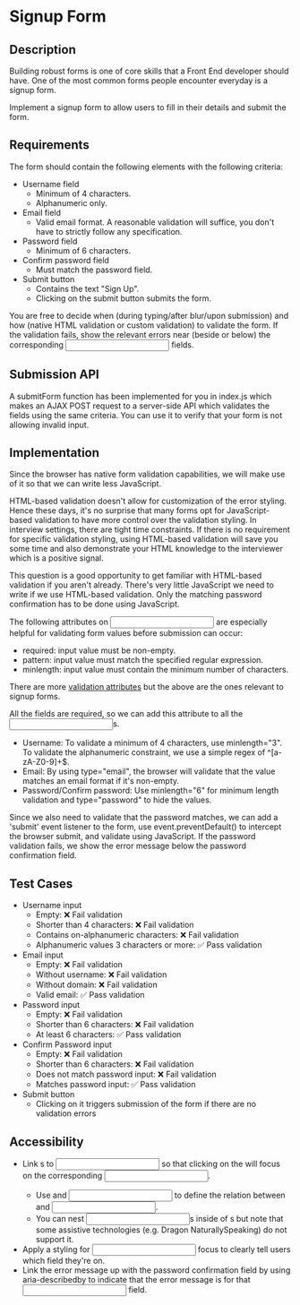 # Signup Form

## Description
Building robust forms is one of core skills that a Front End developer should have. One of the most common forms people encounter everyday is a signup form.

Implement a signup form to allow users to fill in their details and submit the form.

## Requirements
The form should contain the following elements with the following criteria:

  * Username field
      * Minimum of 4 characters.
      * Alphanumeric only.
  * Email field
    * Valid email format. A reasonable validation will suffice, you don't have to strictly follow any specification.
  * Password field
    * Minimum of 6 characters.
  * Confirm password field
    * Must match the password field.
  * Submit button
    * Contains the text "Sign Up".
    * Clicking on the submit button submits the form.

You are free to decide when (during typing/after blur/upon submission) and how (native HTML validation or custom validation) to validate the form. If the validation fails, show the relevant errors near (beside or below) the corresponding <input> fields.

## Submission API
A submitForm function has been implemented for you in index.js which makes an AJAX POST request to a server-side API which validates the fields using the same criteria. You can use it to verify that your form is not allowing invalid input.

## Implementation
Since the browser has native form validation capabilities, we will make use of it so that we can write less JavaScript.

HTML-based validation doesn't allow for customization of the error styling. Hence these days, it's no surprise that many forms opt for JavaScript-based validation to have more control over the validation styling. In interview settings, there are tight time constraints. If there is no requirement for specific validation styling, using HTML-based validation will save you some time and also demonstrate your HTML knowledge to the interviewer which is a positive signal.

This question is a good opportunity to get familiar with HTML-based validation if you aren't already. There's very little JavaScript we need to write if we use HTML-based validation. Only the matching password confirmation has to be done using JavaScript.

The following attributes on <input> are especially helpful for validating form values before submission can occur:

  * required: input value must be non-empty.
  * pattern: input value must match the specified regular expression.
  * minlength: input value must contain the minimum number of characters.

There are more [validation attributes](https://developer.mozilla.org/en-US/docs/Web/HTML/Constraint_validation) but the above are the ones relevant to signup forms.

All the fields are required, so we can add this attribute to all the <input>s.

  * Username: To validate a minimum of 4 characters, use minlength="3". To validate the alphanumeric constraint, we use a simple regex of ^[a-zA-Z0-9]+$.
  * Email: By using type="email", the browser will validate that the value matches an email format if it's non-empty.
  * Password/Confirm password: Use minlength="6" for minimum length validation and type="password" to hide the values.

Since we also need to validate that the password matches, we can add a 'submit' event listener to the form, use event.preventDefault() to intercept the browser submit, and validate using JavaScript. If the password validation fails, we show the error message below the password confirmation field.

## Test Cases
  * Username input
    * Empty: ❌ Fail validation
    * Shorter than 4 characters: ❌ Fail validation
    * Contains on-alphanumeric characters: ❌ Fail validation
    * Alphanumeric values 3 characters or more: ✅ Pass validation
  * Email input
    * Empty: ❌ Fail validation
    * Without username: ❌ Fail validation
    * Without domain: ❌ Fail validation
    * Valid email: ✅ Pass validation
  * Password input
    * Empty: ❌ Fail validation
    * Shorter than 6 characters: ❌ Fail validation
    * At least 6 characters: ✅ Pass validation
  * Confirm Password input
    * Empty: ❌ Fail validation
    * Shorter than 6 characters: ❌ Fail validation
    * Does not match password input: ❌ Fail validation
    * Matches password input: ✅ Pass validation
  * Submit button
    * Clicking on it triggers submission of the form if there are no validation errors
  
## Accessibility
  * Link <label>s to <input> so that clicking on the <label> will focus on the corresponding <input>.
    * Use <label for="some-id"> and <input id="some-id"> to define the relation between <label> and <input>.
    * You can nest <input>s inside of <label>s but note that some assistive technologies (e.g. Dragon NaturallySpeaking) do not support it.
  * Apply a styling for <input> focus to clearly tell users which field they're on.
  * Link the error message up with the password confirmation field by using aria-describedby to indicate that the error message is for that <input> field.
